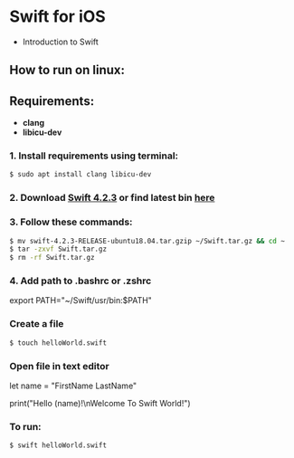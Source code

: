 # Swift for iOS
- Introduction to Swift

## How to run on linux:
## Requirements:
- __clang__
- __libicu-dev__

### 1. Install requirements using terminal:
```bash
$ sudo apt install clang libicu-dev
```
### 2. Download [Swift 4.2.3](https://swift.org/builds/swift-4.2.3-release/ubuntu1804/swift-4.2.3-RELEASE/swift-4.2.3-RELEASE-ubuntu18.04.tar.gz) or find latest bin [here](https://swift.org/download/#releases)

### 3. Follow these commands:
```bash
$ mv swift-4.2.3-RELEASE-ubuntu18.04.tar.gzip ~/Swift.tar.gz && cd ~
$ tar -zxvf Swift.tar.gz
$ rm -rf Swift.tar.gz
```
### 4. Add path to .bashrc or .zshrc
 export PATH="~/Swift/usr/bin:$PATH"
 
### Create a file
```bash
$ touch helloWorld.swift
```
### Open file in text editor
 let name = "FirstName LastName"
 
 print("Hello \(name)!\nWelcome To Swift World!")

### To run:
```bash
$ swift helloWorld.swift
```
